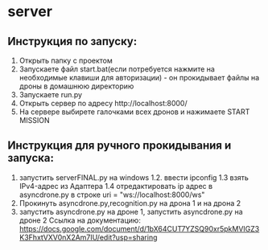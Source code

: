 # server

## Инструкция по запуску:


1. Открыть папку с проектом
2. Запускаете файл start.bat(если потребуется нажмите на необходимые клавиши для авторизации) - он прокидывает файлы на дроны в домашнюю директорию
3. Запускаете run.py
4. Открыть сервер по адресу http://localhost:8000/
5. На сервере выбирете галочками всех дронов и нажимаете START MISSION



## Инструкция для ручного прокидывания и запуска:

1. запустить serverFINAL.py на windows
1.2. ввести ipconfig
1.3 взять IPv4-адрес из Адаптера
1.4 отредактировать ip адрес в asyncdrone.py в строке
uri = "ws://localhost:8000/ws"
2. Прокинуть asyncdrone.py,recognition.py на дрона 1 и на дрона 2
3. запустить asyncdrone.py на дроне 1,  запустить asyncdrone.py на дроне 2
Ссылка на документацию: 
https://docs.google.com/document/d/1bX64CUT7YZSQ90xr5pkMVIGZ3K3FhxtVXV0nX2Am7IU/edit?usp=sharing
